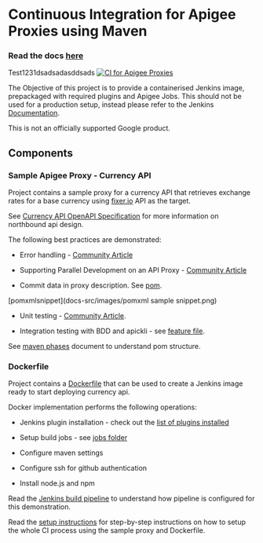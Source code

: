 # Continuous Integration for Apigee Proxies using Maven

### Read the docs [here](https://apigee.github.io/maven-jenkins-ci-demo)

Test1231dsadsadasddsads
[![CI for Apigee Proxies](docs-src/images/apigee-ci.png)](https://apigee.github.io/maven-jenkins-ci-demo)

The Objective of this project is to provide a containerised Jenkins image, prepackaged with required plugins and Apigee Jobs. This should not be used for a production setup, instead please refer to the Jenkins [Documentation](https://jenkins.io/doc/book/installing/).

This is not an officially supported Google product.

## Components

### Sample Apigee Proxy - Currency API

Project contains a sample proxy for a currency API that retrieves exchange rates
for a base currency using [fixer.io](http://fixer.io) API as the target.

See [Currency API OpenAPI Specification](./docs-src/currency-v1.yaml) for more
information on northbound api design.

The following best practices are demonstrated:

- Error handling - [Community
  Article](https://community.apigee.com/content/kbentry/23724/an-error-handling-pattern-for-apigee-proxies.html)

- Supporting Parallel Development on an API Proxy - [Community
  Article](https://community.apigee.com/content/kbentry/26716/api-proxy-team-development-with-maven.html)

- Commit data in proxy description. See [pom](./currency-v1/pom.xml#L171).

[pomxmlsnippet](docs-src/images/pomxml sample snippet.png)

- Unit testing - [Community
  Article](https://community.apigee.com/articles/3964/unit-testing-javascript-code-with-mocha-sinon-and.html).

- Integration testing with BDD and apickli - see [feature
  file](./currency-v1/test/integration/features/rates.feature).

See [maven phases](./docs-src/maven-phases.md) document to understand pom structure.

### Dockerfile

Project contains a [Dockerfile](./Dockerfile) that can be used to create
a Jenkins image ready to start deploying currency api.

Docker implementation performs the following operations:

- Jenkins plugin installation - check out the [list of plugins
  installed](./docker/jenkins/plugins)

- Setup build jobs - see [jobs folder](./docker/jenkins/jobs)

- Configure maven settings

- Configure ssh for github authentication

- Install node.js and npm

Read the [Jenkins build pipeline](./docs-src/jenkins-pipeline.md) to understand how
pipeline is configured for this demonstration.

Read the [setup instructions](./docs-src/setup.md) for step-by-step instructions on
how to setup the whole CI process using the sample proxy and Dockerfile.
